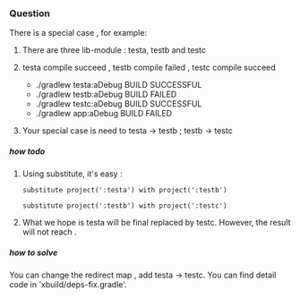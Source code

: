 ### Question
There is a special case , for example: 

1. There are three lib-module : testa, testb and testc
2. testa compile succeed , testb compile failed , testc compile succeed

    + ./gradlew   testa:aDebug BUILD SUCCESSFUL
    + ./gradlew   testb:aDebug BUILD FAILED
    + ./gradlew   testc:aDebug BUILD SUCCESSFUL
    + ./gradlew   app:aDebug   BUILD FAILED



3. Your special case is need to testa -> testb ;  testb -> testc

##### how todo
1. Using substitute, it's easy :

	```
	substitute project(':testa') with project(':testb')
	
	substitute project(':testb') with project(':testc')
	```
2. What we hope is testa will be final replaced by testc. However, the result will not reach .

##### how to solve
You can change the redirect map , add testa -> testc. You can find detail code in 'xbuild/deps-fix.gradle'.
